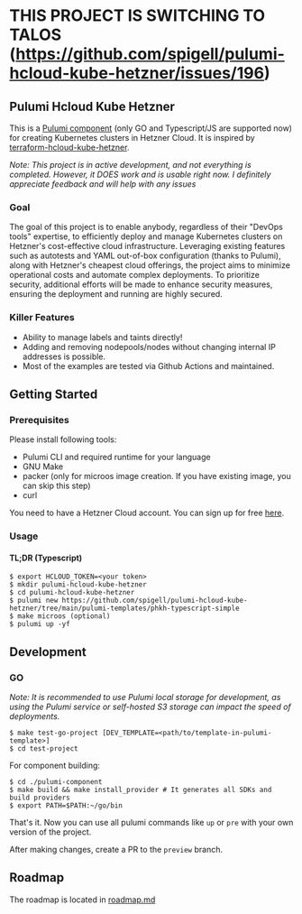 # THIS PROJECT IS SWITCHING TO TALOS (https://github.com/spigell/pulumi-hcloud-kube-hetzner/issues/196)

## Pulumi Hcloud Kube Hetzner
This is a [Pulumi component](https://www.pulumi.com/docs/concepts/resources/components) (only GO and Typescript/JS are supported now) for creating Kubernetes clusters in Hetzner Cloud. It is inspired by [terraform-hcloud-kube-hetzner](https://github.com/kube-hetzner/terraform-hcloud-kube-hetzner).

*Note: This project is in active development, and not everything is completed. However, it DOES work and is usable right now. I definitely appreciate feedback and will help with any issues*

### Goal
The goal of this project is to enable anybody, regardless of their "DevOps tools" expertise, to efficiently deploy and manage Kubernetes clusters on Hetzner's cost-effective cloud infrastructure. Leveraging existing features such as autotests and YAML out-of-box configuration (thanks to Pulumi), along with Hetzner's cheapest cloud offerings, the project aims to minimize operational costs and automate complex deployments. To prioritize security, additional efforts will be made to enhance security measures, ensuring the deployment and running are highly secured.

### Killer Features
- Ability to manage labels and taints directly!
- Adding and removing nodepools/nodes without changing internal IP addresses is possible.
- Most of the examples are tested via Github Actions and maintained.

## Getting Started
### Prerequisites
Please install following tools:
- Pulumi CLI and required runtime for your language
- GNU Make
- packer (only for microos image creation. If you have existing image, you can skip this step)
- curl

You need to have a Hetzner Cloud account. You can sign up for free [here](https://hetzner.com/cloud/).

### Usage
#### TL;DR (Typescript)
```
$ export HCLOUD_TOKEN=<your token>
$ mkdir pulumi-hcloud-kube-hetzner
$ cd pulumi-hcloud-kube-hetzner
$ pulumi new https://github.com/spigell/pulumi-hcloud-kube-hetzner/tree/main/pulumi-templates/phkh-typescript-simple
$ make microos (optional)
$ pulumi up -yf
```

## Development
### GO
*Note: It is recommended to use Pulumi local storage for development, as using the Pulumi service or self-hosted S3 storage can impact the speed of deployments.*
```
$ make test-go-project [DEV_TEMPLATE=<path/to/template-in-pulumi-template>]
$ cd test-project
```

For component building:
```
$ cd ./pulumi-component
$ make build && make install_provider # It generates all SDKs and build providers
$ export PATH=$PATH:~/go/bin
```

That's it. Now you can use all pulumi commands like `up` or `pre` with your own version of the project.

After making changes, create a PR to the `preview` branch.

## Roadmap
The roadmap is located in [roadmap.md](./docs/roadmap.md)
